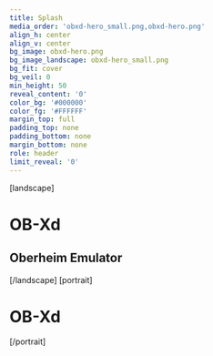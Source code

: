 ```yaml
---
title: Splash
media_order: 'obxd-hero_small.png,obxd-hero.png'
align_h: center
align_v: center
bg_image: obxd-hero.png
bg_image_landscape: obxd-hero_small.png
bg_fit: cover
bg_veil: 0
min_height: 50
reveal_content: '0'
color_bg: '#000000'
color_fg: '#FFFFFF'
margin_top: full
padding_top: none
padding_bottom: none
margin_bottom: none
role: header
limit_reveal: '0'
---
```


[landscape]
# OB-Xd
## Oberheim Emulator
[/landscape]
[portrait]
# OB-Xd
[/portrait]

